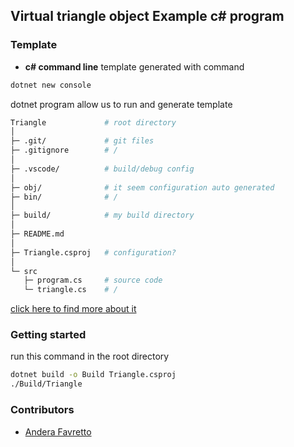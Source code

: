 ## Virtual triangle object Example c# program 

### Template
- **c# command line** template generated with command 
```sh
dotnet new console
``` 
dotnet program allow us to run and generate template

```sh                
Triangle             # root directory
│  
├─ .git/             # git files
├─ .gitignore        # /
│  
├─ .vscode/          # build/debug config
│  
├─ obj/              # it seem configuration auto generated
├─ bin/              # /
│  
├─ build/            # my build directory
│  
├─ README.md          
│  
├─ Triangle.csproj   # configuration?
│  
└─ src
   ├─ program.cs     # source code
   └─ triangle.cs    # /

```

[click here to find more about it](https://docs.microsoft.com/en-us/dotnet/core/tools/dotnet-new)


### Getting started
run this command in the root directory
```sh
dotnet build -o Build Triangle.csproj
./Build/Triangle
```


### Contributors
- [Andera Favretto](https://google.com)
